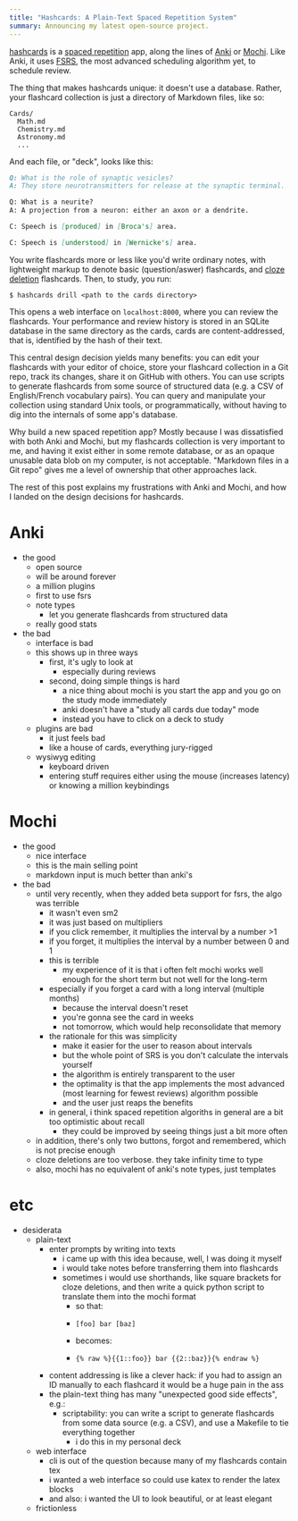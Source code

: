 ```yaml
---
title: "Hashcards: A Plain-Text Spaced Repetition System"
summary: Announcing my latest open-source project.
---
```


[hashcards] is a [spaced repetition][sr] app, along the lines of [Anki] or [Mochi]. Like Anki, it uses [FSRS], the most advanced scheduling algorithm yet, to schedule review.

The thing that makes hashcards unique: it doesn't use a database. Rather, your flashcard collection is just a directory of Markdown files, like so:

```
Cards/
  Math.md
  Chemistry.md
  Astronomy.md
  ...
```

And each file, or "deck", looks like this:

```md
Q: What is the role of synaptic vesicles?
A: They store neurotransmitters for release at the synaptic terminal.

Q: What is a neurite?
A: A projection from a neuron: either an axon or a dendrite.

C: Speech is [produced] in [Broca's] area.

C: Speech is [understood] in [Wernicke's] area.
```

You write flashcards more or less like you'd write ordinary notes, with lightweight markup to denote basic (question/aswer) flashcards, and [cloze deletion][cl] flashcards. Then, to study, you run:

```
$ hashcards drill <path to the cards directory>
```

This opens a web interface on `localhost:8000`, where you can review the flashcards. Your performance and review history is stored in an SQLite database in the same directory as the cards, cards are content-addressed, that is, identified by the hash of their text.

This central design decision yields many benefits: you can edit your flashcards with your editor of choice, store your flashcard collection in a Git repo, track its changes, share it on GitHub with others. You can use scripts to generate flashcards from some source of structured data (e.g. a CSV of English/French vocabulary pairs). You can query and manipulate your collection using standard Unix tools, or programmatically, without having to dig into the internals of some app's database.

Why build a new spaced repetition app? Mostly because I was dissatisfied with both Anki and Mochi, but my flashcards collection is very important to me, and having it exist either in some remote database, or as an opaque unusable data blob on my computer, is not acceptable. "Markdown files in a Git repo" gives me a level of ownership that other approaches lack.

The rest of this post explains my frustrations with Anki and Mochi, and how I landed on the design decisions for hashcards.

# Anki

- the good
  - open source
  - will be around forever
  - a million plugins
  - first to use fsrs
  - note types
    - let you generate flashcards from structured data
  - really good stats
- the bad
  - interface is bad
  - this shows up in three ways
    - first, it's ugly to look at
      - especially during reviews
    - second, doing simple things is hard
      - a nice thing about mochi is you start the app and you go on the study mode immediately
      - anki doesn't have a "study all cards due today" mode
      - instead you have to click on a deck to study
  - plugins are bad
    - it just feels bad
    - like a house of cards, everything jury-rigged
  - wysiwyg editing
    - keyboard driven
    - entering stuff requires either using the mouse (increases latency) or knowing a million keybindings

# Mochi

- the good
  - nice interface
  - this is the main selling point
  - markdown input is much better than anki's
- the bad
  - until very recently, when they added beta support for fsrs, the algo was terrible
    - it wasn't even sm2
    - it was just based on multipliers
    - if you click remember, it multiplies the interval by a number >1
    - if you forget, it multiplies the interval by a number between 0 and 1
    - this is terrible
      - my experience of it is that i often felt mochi works well enough for the short term but not well for the long-term
    - especially if you forget a card with a long interval (multiple months)
      - because the interval doesn't reset
      - you're gonna see the card in weeks
      - not tomorrow, which would help reconsolidate that memory
    - the rationale for this was simplicity
      - make it easier for the user to reason about intervals
      - but the whole point of SRS is you don't calculate the intervals yourself
      - the algorithm is entirely transparent to the user
      - the optimality is that the app implements the most advanced (most learning for fewest reviews) algorithm possible
      - and the user just reaps the benefits
    - in general, i think spaced repetition algoriths in general are a bit too optimistic about recall
      - they could be improved by seeing things just a bit more often
  - in addition, there's only two buttons, forgot and remembered, which is not precise enough
  - cloze deletions are too verbose. they take infinity time to type
  - also, mochi has no equivalent of anki's note types, just templates

# etc

- desiderata
  - plain-text
    - enter prompts by writing into texts
      - i came up with this idea because, well, I was doing it myself
      - i would take notes before transferring them into flashcards
      - sometimes i would use shorthands, like square brackets for cloze deletions, and then write a quick python script to translate them into the mochi format
        - so that:
        - ```
          [foo] bar [baz]
          ```
        - becomes:
        - ```
          {% raw %}{{1::foo}} bar {{2::baz}}{% endraw %}
          ```
    - content addressing is like a clever hack: if you had to assign an ID manually to each flashcard it would be a huge pain in the ass
    - the plain-text thing has many "unexpected good side effects", e.g.:
      - scriptability: you can write a script to generate flashcards from some data source (e.g. a CSV), and use a Makefile to tie everything together
        - i do this in my personal deck
  - web interface
    - cli is out of the question because many of my flashcards contain tex
    - i wanted a web interface so could use katex to render the latex blocks
    - and also: i wanted the UI to look beautiful, or at least elegant
  - frictionless

[hashcards]: https://github.com/eudoxia0/hashcards
[sr]: /article/effective-spaced-repetition
[Anki]: https://apps.ankiweb.net/
[Mochi]: https://mochi.cards/
[FSRS]: /article/implementing-fsrs-in-100-lines
[cl]: https://docs.ankiweb.net/editing.html#cloze-deletion
